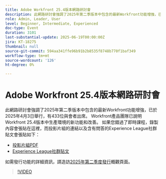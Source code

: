 ```yaml
---
title: Adobe Workfront 25.4版本網路研討會
description: 此網路研討會強調了2025年第二季版本中包含的最新Workfront功能增強，已於2025年4月3日舉行，有433位與會者出席。
role: Admin, Leader, User
level: Beginner, Intermediate, Experienced
doc-type: Event
duration: 3101
last-substantial-update: 2025-06-19T00:00:00Z
jira: KT-18275
thumbnail: null
source-git-commit: 594aa341ffe96b91b2b8535f8748b770f1baf349
workflow-type: tm+mt
source-wordcount: '126'
ht-degree: 0%

---
```


# Adobe Workfront 25.4版本網路研討會

此網路研討會強調了2025年第二季版本中包含的最新Workfront功能增強，已於2025年4月3日舉行，有433位與會者出席。 Workfront產品團隊已說明Workfront 25.4版本中生產環境的新功能和改善。 如果您錯過了即時課程，錄製內容會張貼在這裡，而投影片組的連結以及含有問答的Experience League社群貼文會張貼如下：

* [投影片組PDF](https://workfront-experience.s3.us-west-2.amazonaws.com/Training/Guides/Customer+Success+at+Scale/040325+-+25.4+Second+Quarter+2025+Release+Webinar.pdf)
* [Experience League社群貼文](https://experienceleaguecommunities.adobe.com/t5/workfront-discussions/event-follow-up-adobe-workfront-second-quarter-2025-release/td-p/746716)

如需發行功能的詳細資訊，請造訪[2025年第二季度發行](https://experienceleague.adobe.com/zh-hant/docs/workfront/using/product-announcements/product-releases/release-25-q2/25-q2-release-overview)概觀頁面。


>[!VIDEO](https://video.tv.adobe.com/v/3463798/?learn=on&enablevpops)
